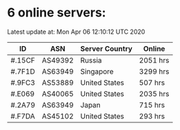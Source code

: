 # 6 online servers:

Latest update at: Mon Apr 06 12:10:12 UTC 2020

| ID | ASN | Server Country | Online |
| -- | --- | -------------- | ------ |
| #.15CF | AS49392 | Russia | 2051 hrs |
| #.7F1D | AS63949 | Singapore | 3299 hrs |
| #.9FC3 | AS53889 | United States | 507 hrs |
| #.E069 | AS40065 | United States | 2035 hrs |
| #.2A79 | AS63949 | Japan | 715 hrs |
| #.F7DA | AS45102 | United States | 293 hrs |

